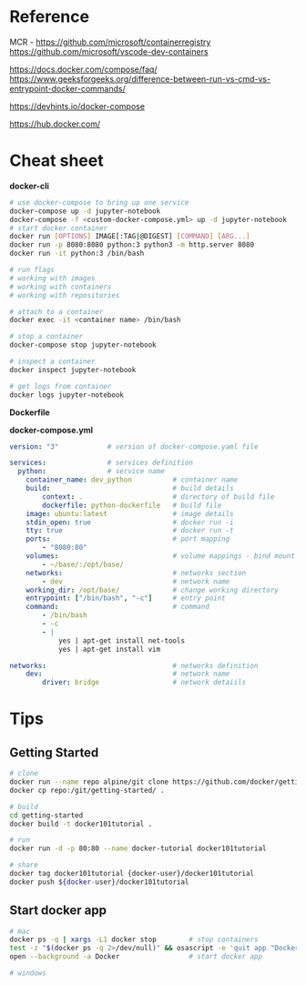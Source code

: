 # Reference
MCR - https://github.com/microsoft/containerregistry
https://github.com/microsoft/vscode-dev-containers

https://docs.docker.com/compose/faq/
https://www.geeksforgeeks.org/difference-between-run-vs-cmd-vs-entrypoint-docker-commands/

https://devhints.io/docker-compose

https://hub.docker.com/

# Cheat sheet

**docker-cli**
```bash
# use docker-compose to bring up one service
docker-compose up -d jupyter-notebook
docker-compose -f <custom-docker-compose.yml> up -d jupyter-notebook        # for using custom-docker-compose.yml file
# start docker container
docker run [OPTIONS] IMAGE[:TAG|@DIGEST] [COMMAND] [ARG...]
docker run -p 8080:8080 python:3 python3 -m http.server 8080
docker run -it python:3 /bin/bash

# run flags
# working with images
# working with containers
# working with repositories

# attach to a container
docker exec -it <container name> /bin/bash

# stop a container
docker-compose stop jupyter-notebook

# inspect a container
docker inspect jupyter-notebook

# get logs from container
docker logs jupyter-notebook
```

**Dockerfile**

**docker-compose.yml**
```yml
version: "3"            # version of docker-compose.yaml file

services:               # services definition
  python:               # service name
    container_name: dev_python          # container name
    build:                              # build details
        context: .                      # directory of build file
        dockerfile: python-dockerfile   # build file
    image: ubuntu:latest                # image details
    stdin_open: true                    # docker run -i
    tty: true                           # docker run -t
    ports:                              # port mapping
        - "8080:80"
    volumes:                            # volume mappings - bind mount
        - ~/base/:/opt/base/
    networks:                           # networks section
        - dev                           # network name
    working_dir: /opt/base/             # change working directory
    entrypoint: ["/bin/bash", "-c"]     # entry point
    command:                            # command
        - /bin/bash
        - -c
        - |
            yes | apt-get install net-tools
            yes | apt-get install vim

networks:                               # networks definition
    dev:                                # network name
        driver: bridge                  # network detaiils
```

# Tips
## Getting Started

```bash
# clone
docker run --name repo alpine/git clone https://github.com/docker/getting-started.git
docker cp repo:/git/getting-started/ .

# build
cd getting-started
docker build -t docker101tutorial .

# run
docker run -d -p 80:80 --name docker-tutorial docker101tutorial

# share
docker tag docker101tutorial {docker-user}/docker101tutorial
docker push ${docker-user}/docker101tutorial
```

## Start docker app
```bash
# mac
docker ps -q | xargs -L1 docker stop        # stop containers
test -z "$(docker ps -q 2>/dev/null)" && osascript -e 'quit app "Docker"'   # stop docker app
open --background -a Docker                 # start docker app

# windows

```